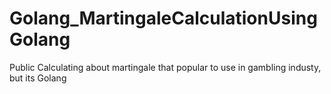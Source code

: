 # Golang_MartingaleCalculationUsingGolang
Public Calculating about martingale that popular to use in gambling industy, but its Golang
